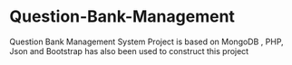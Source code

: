 # Question-Bank-Management
Question Bank Management System Project is based on MongoDB , PHP, Json and Bootstrap has also been used to construct this project
